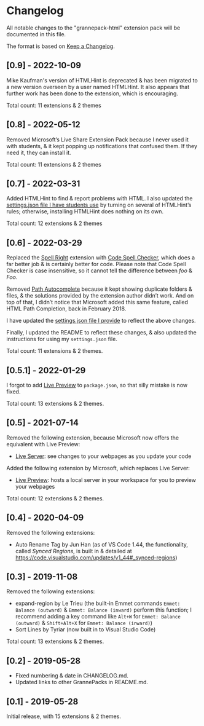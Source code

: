 # Changelog

All notable changes to the "grannepack-html" extension pack will be documented in this file.

The format is based on [Keep a Changelog](https://keepachangelog.com/en/1.0.0/).

## [0.9] - 2022-10-09

Mike Kaufman's version of HTMLHint is deprecated & has been migrated to a new version overseen by a user named HTMLHint. It also appears that further work has been done to the extension, which is encouraging.

Total count: 11 extensions & 2 themes

## [0.8] - 2022-05-12

Removed Microsoft’s Live Share Extension Pack because I never used it with students, & it kept popping up notifications that confused them. If they need it, they can install it.

Total count: 11 extensions & 2 themes

## [0.7] - 2022-03-31

Added HTMLHint to find & report problems with HTML. I also updated the [settings.json file I have students use](https://gist.github.com/rsgranne/98c3040953a83d8d3cec41b8c058a0ae) by turning on several of HTMLHint’s rules; otherwise, installing HTMLHint does nothing on its own.

Total count: 12 extensions & 2 themes

## [0.6] - 2022-03-29

Replaced the [Spell Right](https://marketplace.visualstudio.com/items?itemName=ban.spellright) extension with [Code Spell Checker](https://marketplace.visualstudio.com/items?itemName=streetsidesoftware.code-spell-checker), which does a far better job & is certainly better for code. Please note that Code Spell Checker is case insensitive, so it cannot tell the difference between *foo* & *Foo*.

Removed [Path Autocomplete](https://marketplace.visualstudio.com/items?itemName=ionutvmi.path-autocomplete) because it kept showing duplicate folders & files, & the solutions provided by the extension author didn’t work. And on top of that, I didn’t notice that Microsoft added this same feature, called HTML Path Completion, back in February 2018.

I have updated the [settings.json file I provide](https://gist.github.com/rsgranne/98c3040953a83d8d3cec41b8c058a0ae) to reflect the above changes.

Finally, I updated the README to reflect these changes, & also updated the instructions for using my `settings.json` file.

Total count: 11 extensions & 2 themes.

## [0.5.1] - 2022-01-29

I forgot to add [Live Preview](https://marketplace.visualstudio.com/items?itemName=ms-vscode.live-server) to `package.json`, so that silly mistake is now fixed.

Total count: 13 extensions & 2 themes.

## [0.5] - 2021-07-14

Removed the following extension, because Microsoft now offers the equivalent with Live Preview:

* [Live Server](https://marketplace.visualstudio.com/items?itemName=ritwickdey.LiveServer): see changes to your webpages as you update your code

Added the following extension by Microsoft, which replaces Live Server:

* [Live Preview](https://marketplace.visualstudio.com/items?itemName=ms-vscode.live-server): hosts a local server in your workspace for you to preview your webpages

Total count: 12 extensions & 2 themes.

## [0.4] - 2020-04-09

Removed the following extensions:

* Auto Rename Tag by Jun Han (as of VS Code 1.44, the functionality, called *Synced Regions*, is built in & detailed at <https://code.visualstudio.com/updates/v1_44#_synced-regions>)

## [0.3] - 2019-11-08

Removed the following extensions:

* expand-region by Le Trieu (the built-in Emmet commands `Emmet: Balance (outward)` & `Emmet: Balance (inward)` perform this function; I recommend adding a key command like `Alt+W` for `Emmet: Balance (outward)` & `Shift+Alt+X` for `Emmet: Balance (inward)`)
* Sort Lines by Tyriar (now built in to Visual Studio Code)

Total count: 13 extensions & 2 themes.

## [0.2] - 2019-05-28

* Fixed numbering & date in CHANGELOG.md.
* Updated links to other GrannePacks in README.md.

## [0.1] - 2019-05-28

Initial release, with 15 extensions & 2 themes.
